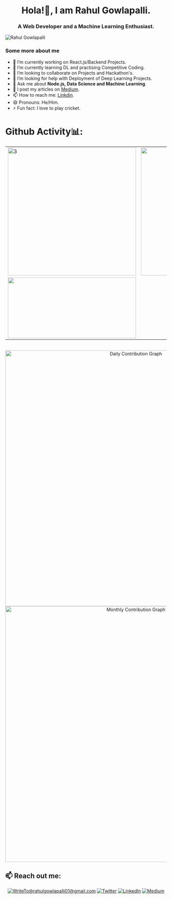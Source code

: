 <h1 align="center">Hola!👋, I am Rahul Gowlapalli.</h1>
<h3 align="center">A Web Developer and a Machine Learning Enthusiast.</h3>
<p align="left"> <img src="https://komarev.com/ghpvc/?username=rahulg009" alt="Rahul Gowlapalli"/> </p>


### Some more about me

- 🔭 I’m currently working on React.js/Backend Projects.
- 🌱 I’m currently learning DL and practising Competitive Coding.
- 👯 I’m looking to collaborate on Projects and Hackathon's.
- 🤔 I’m looking for help with Deployment of Deep Learning Projects.
- 💬 Ask me about **Node.js, Data Science and Machine Learning**.
- 📝 I post my articles on [Medium](https://medium.com/@rahulgowlapalli01).
- 📫 How to reach me: [Linkdin](https://www.linkedin.com/in/rahul-gowlapalli-40b78b1a5/).
- 😄 Pronouns: He/Him.
- ⚡ Fun fact: I love to play cricket.

# Github Activity📊:
<!-- <img src="https://github-readme-stats.vercel.app/api?username=rahulg009&&show_icons=true&hide_border=false&title_color=ffffff&text_color=daf7dc&icon_color=bb2acf&bg_color=191919">

<img src="https://github-readme-stats.vercel.app/api/top-langs/?username=rahulg009&layout=compact&hide_border=false&title_color=ffffff&text_color=daf7dc&icon_color=bb2acf&bg_color=191919"> -->
<div>

<p align="center">

<!-- <b><em>Now listening to:</em></b>  <br/>
<img  src="https://spotify-github-profile.vercel.app/api/view?uid=ayushranjan6456&cover_image=true&theme=novatorem"  alt="Now Listenting to" />
-->
</p>

<p align="center">

<!--<b><em>Overall GitHub Stats:</em></b> <br/>-->

<div align="center">
<table>
 <tr>
  <td>
   <img src="https://github-readme-streak-stats.herokuapp.com/?user=rahulg009&theme=algolia"  width=400 height=auto alt="3" >
  </td>
  <td>
   <img width=400 src="https://github-readme-stats.vercel.app/api?username=rahulg009&&show_icons=true&theme=algolia">
  </td>
 </tr>
 <tr>
  <td>
    <img width=400 height=190 src="https://github-readme-stats.vercel.app/api/top-langs/?username=rahulg009&layout=compact&hide_border=false&&show_icons=true&&theme=algolia">
  </td>
 </tr>
 
 </table>




<!-- <img width=400 height=190  src="https://github-readme-stats.vercel.app/api/wakatime?username=rahulg009&custom_title=My%20Weekly%20Stats&layout=compact&theme=algolia" alt="WakaTime" /> -->

<br>


<img width="800" height="auto" src="https://activity-graph.herokuapp.com/graph?username=rahulg009&bg_color=050f2c&color=fff&line=0194dd&point=5194f0&area=true" alt="Daily Contribution Graph" />
<img src="https://github-profile-summary-cards.vercel.app/api/cards/profile-details?username=rahulg009&theme=nord_bright"  width="800" height="auto"  alt="Monthly Contribution Graph" >
</div>
</p>

</div>

<h2>📫 Reach out me:</h2>
<div align="center">

<a href="mailto:WriteTo@rahulgowlapalli01@gmail.com">![WriteTo@rahulgowlapalli01@gmail.com](https://img.shields.io/badge/Gmail-D14836?style=for-the-badge&logo=gmail&logoColor=white)</a> <a  href="https://github.com/rahulg009">![Twitter](https://img.shields.io/badge/Github-333?style=for-the-badge&logo=github&logoColor=white)</a> <a  href="https://www.linkedin.com/in/rahul-gowlapalli-40b78b1a5/">![LinkedIn](https://img.shields.io/badge/LinkedIn-0077B5?style=for-the-badge&logo=linkedin&logoColor=white)</a> <a  href="https://medium.com/@rahulgowlapalli01">![Medium](https://img.shields.io/badge/Medium-000?style=for-the-badge&logo=medium&logoColor=white)</a>


</div>
